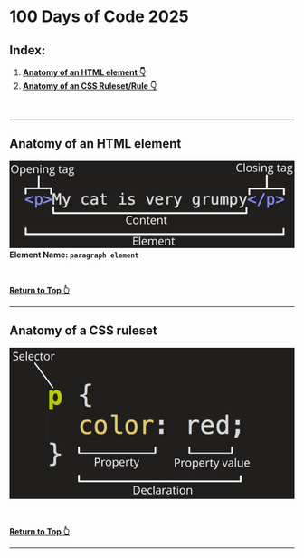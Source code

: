 # 100 Days of Code 2025

## Index:

1. **[Anatomy of an HTML element 👇](#anatomy-of-an-html-element)**
1. **[Anatomy of an CSS Ruleset/Rule 👇](#anatomy-of-a-css-ruleset)**


<br />

---

## Anatomy of an HTML element

![HTML Anatomy](./01-html-css-basics/extra-files/html-anatomy.jpg)  
**Element Name: `paragraph element`**

<br />

**[Return to Top 👆](#100-days-of-code-2025)**  

---

## Anatomy of a CSS ruleset

![Anatomy of a CSS ruleset](./01-html-css-basics/extra-files/css-anatomy.jpg)  

<br />

**[Return to Top 👆](#100-days-of-code-2025)**  

---
